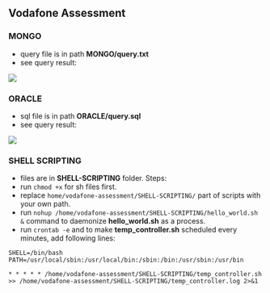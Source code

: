 ## Vodafone Assessment

### MONGO

* query file is in path **MONGO/query.txt**
* see query result:
<img src="https://i.ibb.co/C5jQqz1/MONGO.png">

### ORACLE

* sql file is in path **ORACLE/query.sql**
* see query result:
<img src="https://i.ibb.co/P4N2QVR/ORACLE.png">


### SHELL SCRIPTING

* files are in **SHELL-SCRIPTING** folder. Steps:
* run ```chmod +x``` for sh files first.
* replace ```home/vodafone-assessment/SHELL-SCRIPTING/``` part of scripts with your own path.
* run ```nohup /home/vodafone-assessment/SHELL-SCRIPTING/hello_world.sh &``` command to daemonize **hello_world.sh** as a process.
* run ```crontab -e``` and to make **temp_controller.sh** scheduled every minutes, add following lines:

```SHELL=/bin/bash```
```PATH=/usr/local/sbin:/usr/local/bin:/sbin:/bin:/usr/sbin:/usr/bin```

```* * * * * /home/vodafone-assessment/SHELL-SCRIPTING/temp_controller.sh >> /home/vodafone-assessment/SHELL-SCRIPTING/temp_controller.log 2>&1```
